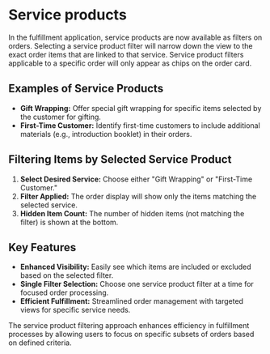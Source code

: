 # Service products

In the fulfillment application, service products are now available as filters on orders. Selecting a service product filter will narrow down the view to the exact order items that are linked to that service. Service product filters applicable to a specific order will only appear as chips on the order card.

## Examples of Service Products

* **Gift Wrapping:** Offer special gift wrapping for specific items selected by the customer for gifting.
* **First-Time Customer:** Identify first-time customers to include additional materials (e.g., introduction booklet) in their orders.

## Filtering Items by Selected Service Product

1. **Select Desired Service:** Choose either "Gift Wrapping" or "First-Time Customer."
2. **Filter Applied:** The order display will show only the items matching the selected service.
3. **Hidden Item Count:** The number of hidden items (not matching the filter) is shown at the bottom.

## Key Features

* **Enhanced Visibility:** Easily see which items are included or excluded based on the selected filter.
* **Single Filter Selection:** Choose one service product filter at a time for focused order processing.
* **Efficient Fulfillment:** Streamlined order management with targeted views for specific service needs.

The service product filtering approach enhances efficiency in fulfillment processes by allowing users to focus on specific subsets of orders based on defined criteria.